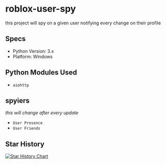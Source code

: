 # roblox-user-spy
this project will spy on a given user notifying every change on their profile


## Specs

- Python Version: 3.x
- Platform: Windows

## Python Modules Used

- `aiohttp`

## spyiers
*this will change after every update*
- `User Presence`
- `User Friends`

  
## Star History
[![Star History Chart](https://api.star-history.com/svg?repos=efenatuyo/roblox-user-spy&type=Date)](https://star-history.com/#efenatuyo/roblox-user-spy&Date)
